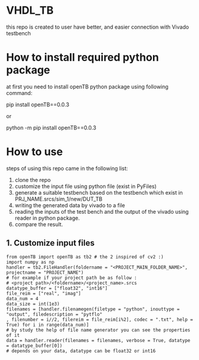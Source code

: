 # VHDL_TB
this repo is created to user have better, and easier connection with Vivado testbench 

# How to install required python package
at first you need to install openTB python package using following command:

pip install openTB==0.0.3

or 

python -m pip install openTB==0.0.3

# How to use 

steps of using this repo came in the following list: 

  1. clone the repo
  2. customize the input file using python file (exist in PyFiles)
  3. generate a suitable testbench based on the testbench which exist in PRJ_NAME.srcs/sim_1/new/DUT_TB
  4. writing the generated data by vivado to a file 
  5. reading the inputs of the test bench and the output of the vivado using reader in python package. 
  6. compare the result. 


## 1. Customize input files
```
from openTB import openTB as tb2 # the 2 inspired of cv2 :)
import numpy as np 
handler = tb2.FileHandler(foldername = "<PROJECT_MAIN_FOLDER_NAME>", projectname = "PROJECT_NAME")
# for example if your project path be as follow : 
# <project path>/<foldername>/<project_name>.srcs
datatype_buffer = ["float32", "int16"]
file_reim = ["real", "imag"]
data_num = 4
data_size = int(1e3)
filenames = [handler.filenamegen(filetype = "python", inouttype = "output", filedescription = "pytflo"
, filenumber = i//2, filereim = file_reim[i%2], codec = ".txt", help = True) for i in range(data_num)]
# by study the help of file name generator you can see the properties of it 
data = handler.reader(filenames = filenames, verbose = True, datatype = datatype_buffer[0])
# depends on your data, datatype can be float32 or int16
```


